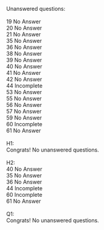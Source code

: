 Unanswered questions:<br /><br />19 No Answer<br />20 No Answer<br />21 No Answer<br />35 No Answer<br />36 No Answer<br />38 No Answer<br />39 No Answer<br />40 No Answer<br />41 No Answer<br />42 No Answer<br />44 Incomplete<br />53 No Answer<br />55 No Answer<br />56 No Answer<br />57 No Answer<br />59 No Answer<br />60 Incomplete<br />61 No Answer<br /><br />H1:<br />Congrats! No unanswered questions.<br /><br />H2:<br />40 No Answer<br />35 No Answer<br />36 No Answer<br />44 Incomplete<br />60 Incomplete<br />61 No Answer<br /><br />Q1:<br />Congrats! No unanswered questions.<br /><br />